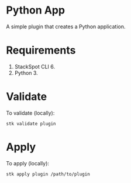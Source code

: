 # Python App

A simple plugin that creates a Python application.

# Requirements

1. StackSpot CLI 6.
2. Python 3.

# Validate

To validate (locally):

```shell
stk validate plugin
```

# Apply

To apply (locally):

```shell
stk apply plugin /path/to/plugin
```
